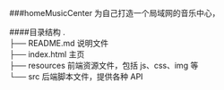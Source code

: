 ###homeMusicCenter
为自己打造一个局域网的音乐中心，

####目录结构
.  
├── README.md      说明文件  
├── index.html     主页  
├── resources      前端资源文件，包括 js、css、img 等  
└── src            后端脚本文件，提供各种 API  
